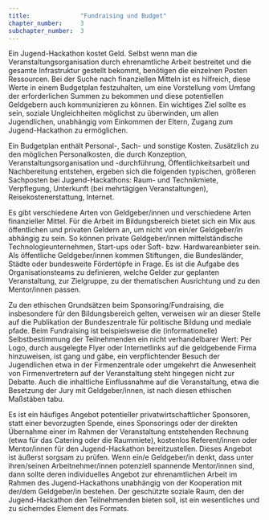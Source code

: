 ```yaml
---
title: 				"Fundraising und Budget"
chapter_number: 	3
subchapter_number:	3
---
```


Ein Jugend-Hackathon kostet Geld. Selbst wenn man die Veranstaltungsorganisation durch ehrenamtliche Arbeit bestreitet und die gesamte Infrastruktur gestellt bekommt, benötigen die einzelnen Posten Ressourcen. Bei der Suche nach finanziellen Mitteln ist es hilfreich, diese Werte in einem Budgetplan festzuhalten, um eine Vorstellung vom Umfang der erforderlichen Summen zu bekommen und diese potentiellen Geldgebern auch kommunizieren zu können. Ein wichtiges Ziel sollte es sein, soziale Ungleichheiten möglichst zu überwinden, um allen Jugendlichen, unabhängig vom Einkommen der Eltern, Zugang zum Jugend-Hackathon zu ermöglichen.

Ein Budgetplan enthält Personal-, Sach- und sonstige Kosten. Zusätzlich zu den möglichen Personalkosten, die durch Konzeption, Veranstaltungsorganisation und -durchführung, Öffentlichkeitsarbeit und Nachbereitung entstehen, ergeben sich die folgenden typischen, größeren Sachposten bei Jugend-Hackathons: Raum- und Technikmiete, Verpflegung, Unterkunft (bei mehrtägigen Veranstaltungen), Reisekostenerstattung, Internet. 

Es gibt verschiedene Arten von Geldgeber/innen und verschiedene Arten finanzieller Mittel. Für die Arbeit im Bildungsbereich bietet sich ein Mix aus öffentlichen und privaten Geldern an, um nicht von ein/er Geldgeber/in  abhängig zu sein. So können private Geldgeber/innen mittelständische Technologieunternehmen, Start-ups oder Soft- bzw. Hardwareanbieter sein. Als öffentliche Geldgeber/innen kommen Stiftungen, die Bundesländer, Städte oder bundesweite Fördertöpfe in Frage. Es ist die Aufgabe des Organisationsteams zu definieren, welche Gelder zur geplanten Veranstaltung, zur Zielgruppe, zu der thematischen Ausrichtung und zu den Mentor/innen passen.

Zu den ethischen Grundsätzen beim Sponsoring/Fundraising, die insbesondere für den Bildungsbereich gelten, verweisen wir an dieser Stelle auf die Publikation der Bundeszentrale für politische Bildung und mediale pfade. Beim Fundraising ist beispielsweise die (informationelle) Selbstbestimmung der Teilnehmenden ein nicht verhandelbarer Wert: Per Logo, durch ausgelegte Flyer oder Internetlinks auf die geldgebende Firma hinzuweisen, ist gang und gäbe, ein verpflichtender Besuch der Jugendlichen etwa in der Firmenzentrale oder umgekehrt die Anwesenheit von Firmenvertretern auf der Veranstaltung steht hingegen nicht zur Debatte. Auch die inhaltliche Einflussnahme auf die Veranstaltung, etwa die Besetzung der Jury mit Geldgeber/innen, ist nach diesen ethischen Maßstäben tabu.

Es ist ein häufiges Angebot potentieller privatwirtschaftlicher Sponsoren, statt einer bevorzugten Spende, eines Sponsorings oder der direkten Übernahme einer im Rahmen der Veranstaltung entstehenden Rechnung (etwa für das Catering oder die Raummiete), kostenlos Referent/innen oder Mentor/innen für den Jugend-Hackathon bereitzustellen. Dieses Angebot ist äußerst sorgsam zu prüfen. Wenn ein/e Geldgeber/in denkt, dass unter ihren/seinen Arbeitnehmer/innen potenziell spannende Mentor/innen sind, dann sollte deren individuelles Angebot zur ehrenamtlichen Arbeit im Rahmen des Jugend-Hackathons unabhängig von der Kooperation mit der/dem Geldgeber/in bestehen. Der geschützte soziale Raum, den der Jugend-Hackathon den Teilnehmenden bieten soll, ist ein wesentliches und zu sicherndes Element des Formats. 